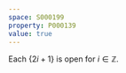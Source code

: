 ```yaml
---
space: S000199
property: P000139
value: true
---
```


Each $\{2i+1\}$ is open for $i\in\mathbb{Z}$.
